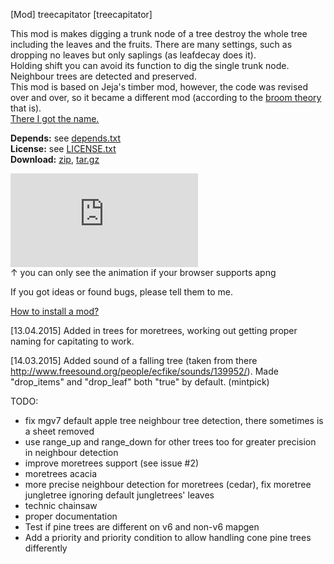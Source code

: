 [Mod] treecapitator [treecapitator]

This mod is makes digging a trunk node of a tree destroy the whole tree
including the leaves and the fruits. There are many settings, such as dropping
no leaves but only saplings (as leafdecay does it).<br/>
Holding shift you can avoid its function to dig the single trunk node.<br/>
Neighbour trees are detected and preserved.<br/>
This mod is based on Jeja's timber mod, however, the code was revised over and
over, so it became a different mod (according to the
[broom theory](https://www.youtube.com/watch?v=51n-EBigXmg) that is).<br/>
[There I got the name.](http://www.minecraftforum.net/topic/1009577-147-daftpvfs-mods-treecapitator-ingameinfo-crystalwing-startinginv-floatingruins/)

**Depends:** see [depends.txt](https://raw.githubusercontent.com/HybridDog/treecapitator/master/depends.txt)<br/>
**License:** see [LICENSE.txt](https://raw.githubusercontent.com/HybridDog/treecapitator/master/LICENSE.txt)<br/>
**Download:** [zip](https://github.com/HybridDog/treecapitator/archive/master.zip), [tar.gz](https://github.com/HybridDog/treecapitator/archive/master.tar.gz)

![I'm a screenshot!](https://forum.minetest.net/download/file.php?id=571)<br/>
↑ you can only see the animation if your browser supports apng

If you got ideas or found bugs, please tell them to me.

[How to install a mod?](http://wiki.minetest.net/Installing_Mods)


[13.04.2015] Added in trees for moretrees, working out getting proper naming
	for capitating to work.

﻿[14.03.2015] Added sound of a falling tree (taken from there
	http://www.freesound.org/people/ecfike/sounds/139952/).
	Made "drop_items" and "drop_leaf" both "true" by default. (mintpick)

TODO:
* fix mgv7 default apple tree neighbour tree detection, there sometimes is a
	sheet removed
* use range_up and range_down for other trees too for greater precision in
	neighbour detection
* improve moretrees support (see issue #2)
* moretrees acacia
* more precise neighbour detection for moretrees (cedar), fix moretree
	jungletree ignoring default jungletrees' leaves
* technic chainsaw
* proper documentation
* Test if pine trees are different on v6 and non-v6 mapgen
* Add a priority and priority condition to allow handling cone pine trees
	differently
